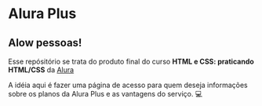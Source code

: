 # Alura Plus

## Alow pessoas!

Esse repósitório se trata do produto final do curso **HTML e CSS: praticando HTML/CSS** da <a href=https://alura.com.br>Alura</a>

A idéia aqui é fazer uma página de acesso para quem deseja informações sobre os planos da Alura Plus e as vantagens do serviço. &#128187;
